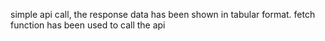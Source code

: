 simple api call, the response data has been shown in tabular format. fetch function has been used to call the api

